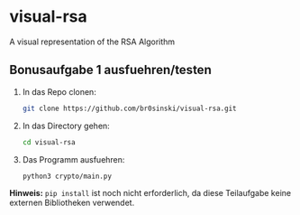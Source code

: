 # visual-rsa
A visual representation of the RSA Algorithm

## Bonusaufgabe 1 ausfuehren/testen


1. In das Repo clonen:
   ```bash
   git clone https://github.com/br0sinski/visual-rsa.git
   ```

2. In das Directory gehen:
   ```bash
   cd visual-rsa
   ```

3. Das Programm ausfuehren:
   ```bash
   python3 crypto/main.py
   ```

**Hinweis:** `pip install` ist noch nicht erforderlich, da diese Teilaufgabe keine externen Bibliotheken verwendet.
